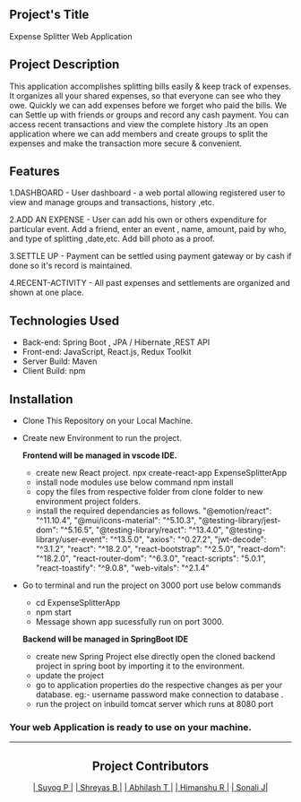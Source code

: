 
## Project's Title
Expense Splitter Web Application

## Project Description
This application accomplishes splitting bills easily & keep track of expenses. It organizes all your shared expenses, so that everyone can see who they owe. Quickly we can add expenses before we forget who paid the bills. We can Settle up with friends or groups and record any cash payment. You can access recent transactions and view the complete history .Its an open application where we can add members and create groups to split the expenses and make the transaction more secure & convenient.

## Features
 1.DASHBOARD - User dashboard - a web portal allowing registered user to                     view and manage groups and transactions, history ,etc.    
 
 2.ADD AN EXPENSE - User can add his own or others expenditure for particular event. Add a friend, enter an event , name, amount, paid by who, and type of  splitting      ,date,etc. Add bill photo as a proof.
 
 3.SETTLE UP - Payment can be settled using payment gateway or by cash if done so it's record is maintained.  
 
 4.RECENT-ACTIVITY - All past expenses and settlements are    organized and shown at one place.

## Technologies Used 
-	Back-end: Spring Boot , JPA / Hibernate ,REST API
-	Front-end: JavaScript, React.js, Redux Toolkit	
-	Server Build: Maven
-	Client Build: npm


## Installation
  - Clone This Repository on your Local Machine.
  - Create new Environment to run the project.
  
    **Frontend will be managed in vscode IDE.**
     - create new React project.
       npx create-react-app ExpenseSplitterApp
     - install node modules use below command
       npm install
     - copy the files from respective folder from clone folder to new environment project folders.
     - install the required dependancies as follows.
    "@emotion/react": "^11.10.4",
    "@mui/icons-material": "^5.10.3",
    "@testing-library/jest-dom": "^5.16.5",
    "@testing-library/react": "^13.4.0",
    "@testing-library/user-event": "^13.5.0",
    "axios": "^0.27.2",
    "jwt-decode": "^3.1.2",
    "react": "^18.2.0",
    "react-bootstrap": "^2.5.0",
    "react-dom": "^18.2.0",
    "react-router-dom": "^6.3.0",
    "react-scripts": "5.0.1",
    "react-toastify": "^9.0.8",
    "web-vitals": "^2.1.4"

  - Go to terminal and run the project on 3000 port
    use below commands
     - cd ExpenseSplitterApp
     - npm start
	  - Message shown app sucessfully run on port 3000.

    **Backend will be managed in SpringBoot IDE**
     - create new Spring Project else directly open the cloned backend project in spring boot by importing it to the environment.
     - update the project 
     - go to application properties do the respective changes as per your database. 
       eg:- username password make connection to database .
     - run the project on inbuild tomcat server which runs at 8080 port

### Your web Application is ready to use on your machine.
   
<hr>

 
<h2 align="center"> Project Contributors </h2>
<div align="center">
			
<div>
<div align="center">
	<i class="bx bx-chevron-right"></i> <a href="https://github.com/suyogpandagare">| Suyog P |</a>
	<i class="bx bx-chevron-right"></i> <a href="https://github.com/ruchita1997">| Shreyas B |</a>
	<i class="bx bx-chevron-right"></i> <a href="https://github.com/mayurnigade">| Abhilash T |</a>
	<i class="bx bx-chevron-right"></i> <a href="https://github.com/Atharvab30">| Himanshu R |</a>
	<i class="bx bx-chevron-right"></i> <a href="https://github.com/Akshay177331">| Sonali J|</a>
</div>  
   

     

	
